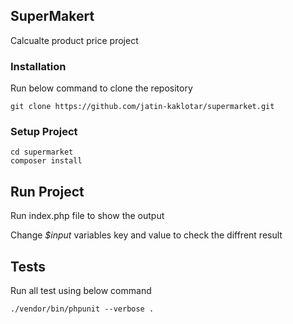 ## SuperMakert

Calcualte product price project


### Installation

Run below command to clone the repository

```ssh
git clone https://github.com/jatin-kaklotar/supermarket.git
```

### Setup Project

```ssh
cd supermarket
composer install
```

## Run Project

Run index.php file to show the output


Change *$input* variables key and value to check the diffrent result


## Tests

Run all test using below command

```ssh
./vendor/bin/phpunit --verbose .
```